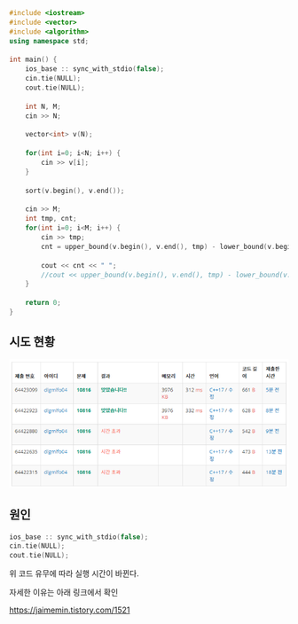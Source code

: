 ```cpp
#include <iostream>
#include <vector>
#include <algorithm>
using namespace std;

int main() {
    ios_base :: sync_with_stdio(false); 
    cin.tie(NULL); 
    cout.tie(NULL);
    
    int N, M;
    cin >> N;

    vector<int> v(N);

    for(int i=0; i<N; i++) {
        cin >> v[i];
    }
    
    sort(v.begin(), v.end());

    cin >> M;
    int tmp, cnt;
    for(int i=0; i<M; i++) {
        cin >> tmp;
        cnt = upper_bound(v.begin(), v.end(), tmp) - lower_bound(v.begin(), v.end(), tmp);
        
        cout << cnt << " ";
        //cout << upper_bound(v.begin(), v.end(), tmp) - lower_bound(v.begin(), v.end(), tmp) << " ";
    }
    
    return 0;
}
```

## 시도 현황

![10816](./image/10816.png)

## 원인

```cpp
ios_base :: sync_with_stdio(false); 
cin.tie(NULL); 
cout.tie(NULL);
```

위 코드 유무에 따라 실행 시간이 바뀐다.

자세한 이유는 아래 링크에서 확인

https://jaimemin.tistory.com/1521
